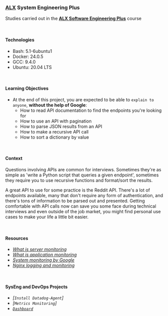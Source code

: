 ### [ALX](https://www.alxafrica.com/) System Engineering Plus

Studies carried out in the **[ALX Software Engineering Plus](https://www.alxafrica.com/software-engineering-plus/)** course

<br />

#### Technologies

* Bash:     5.1-6ubuntu1
* Docker:   24.0.5
* GCC:      9.4.0
* Ubuntu:   20.04 LTS

<br />

#### Learning Objectives

* At the end of this project, you are expected to be able to `explain to anyone`, **without the help of Google**:
    * How to read API documentation to find the endpoints you're looking for
    * How to use an API with pagination
    * How to parse JSON results from an API
    * How to make a recursive API call
    * How to sort a dictionary by value

<br />

#### Context

Questions involving APIs are common for interviews. Sometimes they're as simple as 'write a Python script that queries a given endpoint', sometimes they require you to use recursive functions and format/sort the results.

A great API to use for some practice is the Reddit API. There's a lot of endpoints available, many that don't require any form of authentication, and there's tons of information to be parsed out and presented. Getting comfortable with API calls now can save you some face during technical interviews and even outside of the job market, you might find personal use cases to make your life a little bit easier.

<br />

#### Resources

* _[What is server monitoring](https://www.sumologic.com/glossary/server-monitoring/)_
* _[What is application monitoring](https://en.wikipedia.org/wiki/Application_performance_management)_
* _[System monitoring by Google](https://sre.google/sre-book/monitoring-distributed-systems/)_
* _[Nginx logging and monitoring](https://docs.nginx.com/nginx/admin-guide/monitoring/logging/)_

<br />

#### SysEng and DevOps Projects

* _[`Install Datadog-Agent`]_
* _[`Metrics Monitoring`]_
* _[`Dashboard`](2-setup_datadog)_

<br />
